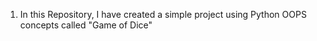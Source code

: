 1. In this Repository, I have created a simple project using Python OOPS concepts called "Game of Dice"
